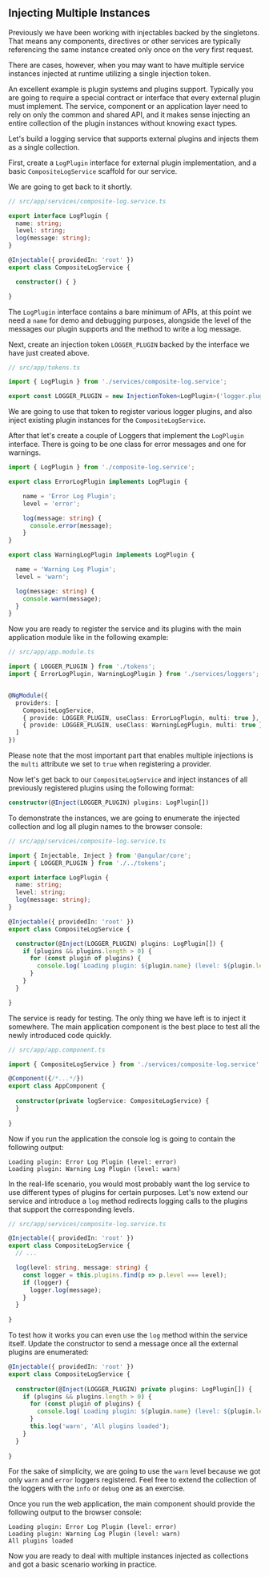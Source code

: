 ## Injecting Multiple Instances

Previously we have been working with injectables backed by the singletons.
That means any components, directives or other services are typically referencing the same instance created only once on the very first request.

There are cases, however, when you may want to have multiple service instances injected at runtime utilizing a single injection token.

An excellent example is plugin systems and plugins support.
Typically you are going to require a special contract or interface that every external plugin must implement.
The service, component or an application layer need to rely on only the common and shared API,
and it makes sense injecting an entire collection of the plugin instances without knowing exact types.

Let's build a logging service that supports external plugins and injects them as a single collection.

First, create a `LogPlugin` interface for external plugin implementation,
and a basic `CompositeLogService` scaffold for our service.

We are going to get back to it shortly.

```ts
// src/app/services/composite-log.service.ts

export interface LogPlugin {
  name: string;
  level: string;
  log(message: string);
}

@Injectable({ providedIn: 'root' })
export class CompositeLogService {

  constructor() { }

}
```

The `LogPlugin` interface contains a bare minimum of APIs, at this point we need a `name` for demo and debugging purposes,
alongside the level of the messages our plugin supports and the method to write a log message.

Next, create an injection token `LOGGER_PLUGIN` backed by the interface we have just created above.

```ts
// src/app/tokens.ts

import { LogPlugin } from './services/composite-log.service';

export const LOGGER_PLUGIN = new InjectionToken<LogPlugin>('logger.plugin');
```

We are going to use that token to register various logger plugins, and also inject existing plugin instances for the `CompositeLogService`.

After that let's create a couple of Loggers that implement the `LogPlugin` interface.
There is going to be one class for error messages and one for warnings.

```ts
import { LogPlugin } from './composite-log.service';

export class ErrorLogPlugin implements LogPlugin {

    name = 'Error Log Plugin';
    level = 'error';

    log(message: string) {
      console.error(message);
    }
}

export class WarningLogPlugin implements LogPlugin {

  name = 'Warning Log Plugin';
  level = 'warn';

  log(message: string) {
    console.warn(message);
  }
}
```

Now you are ready to register the service and its plugins with the main application module like in the following example:

```ts
// src/app/app.module.ts

import { LOGGER_PLUGIN } from './tokens';
import { ErrorLogPlugin, WarningLogPlugin } from './services/loggers';


@NgModule({
  providers: [
    CompositeLogService,
    { provide: LOGGER_PLUGIN, useClass: ErrorLogPlugin, multi: true },
    { provide: LOGGER_PLUGIN, useClass: WarningLogPlugin, multi: true }
  ]
})
```

Please note that the most important part that enables multiple injections is the `multi` attribute we set to `true` when registering a provider.

Now let's get back to our `CompositeLogService` and inject instances of all previously registered plugins using the following format:

```ts
constructor(@Inject(LOGGER_PLUGIN) plugins: LogPlugin[])
```

To demonstrate the instances, we are going to enumerate the injected collection and log all plugin names to the browser console:

```ts
// src/app/services/composite-log.service.ts

import { Injectable, Inject } from '@angular/core';
import { LOGGER_PLUGIN } from './../tokens';

export interface LogPlugin {
  name: string;
  level: string;
  log(message: string);
}

@Injectable({ providedIn: 'root' })
export class CompositeLogService {

  constructor(@Inject(LOGGER_PLUGIN) plugins: LogPlugin[]) {
    if (plugins && plugins.length > 0) {
      for (const plugin of plugins) {
        console.log(`Loading plugin: ${plugin.name} (level: ${plugin.level})`);
      }
    }
  }

}
```

The service is ready for testing. The only thing we have left is to inject it somewhere.
The main application component is the best place to test all the newly introduced code quickly.

```ts
// src/app/app.component.ts

import { CompositeLogService } from './services/composite-log.service';

@Component({/*...*/})
export class AppComponent {
  
  constructor(private logService: CompositeLogService) {
  }
  
}
```

Now if you run the application the console log is going to contain the following output:

```text
Loading plugin: Error Log Plugin (level: error)
Loading plugin: Warning Log Plugin (level: warn)
```

In the real-life scenario, you would most probably want the log service to use different types of plugins for certain purposes.
Let's now extend our service and introduce a `log` method redirects logging calls to the plugins that support the corresponding levels.

```ts
// src/app/services/composite-log.service.ts

@Injectable({ providedIn: 'root' })
export class CompositeLogService {
  // ...

  log(level: string, message: string) {
    const logger = this.plugins.find(p => p.level === level);
    if (logger) {
      logger.log(message);
    }
  }
  
}
```

To test how it works you can even use the `log` method within the service itself.
Update the constructor to send a message once all the external plugins are enumerated:

```ts
@Injectable({ providedIn: 'root' })
export class CompositeLogService {
  
  constructor(@Inject(LOGGER_PLUGIN) private plugins: LogPlugin[]) {
    if (plugins && plugins.length > 0) {
      for (const plugin of plugins) {
        console.log(`Loading plugin: ${plugin.name} (level: ${plugin.level})`);
      }
      this.log('warn', 'All plugins loaded');
    }
  }
  
}
```

For the sake of simplicity, we are going to use the `warn` level because we got only `warn` and `error` loggers registered.
Feel free to extend the collection of the loggers with the `info` or `debug` one as an exercise.

Once you run the web application, the main component should provide the following output to the browser console:

```text
Loading plugin: Error Log Plugin (level: error)
Loading plugin: Warning Log Plugin (level: warn)
All plugins loaded
```

Now you are ready to deal with multiple instances injected as collections and got a basic scenario working in practice.

